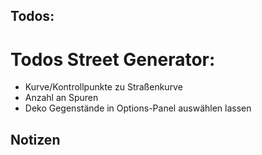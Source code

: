 ## Todos:
# Todos Street Generator:
- Kurve/Kontrollpunkte zu Straßenkurve
- Anzahl an Spuren
- Deko Gegenstände in Options-Panel auswählen lassen

## Notizen